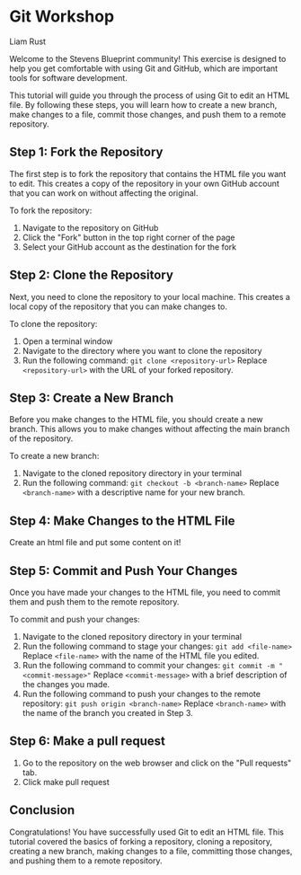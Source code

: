 # Git Workshop

Liam Rust

Welcome to the Stevens Blueprint community! This exercise is designed to help you get comfortable with using Git and GitHub, which are important tools for software development.

This tutorial will guide you through the process of using Git to edit an HTML file. By following these steps, you will learn how to create a new branch, make changes to a file, commit those changes, and push them to a remote repository.

## Step 1: Fork the Repository

The first step is to fork the repository that contains the HTML file you want to edit. This creates a copy of the repository in your own GitHub account that you can work on without affecting the original.

To fork the repository:

1. Navigate to the repository on GitHub
2. Click the "Fork" button in the top right corner of the page
3. Select your GitHub account as the destination for the fork

## Step 2: Clone the Repository

Next, you need to clone the repository to your local machine. This creates a local copy of the repository that you can make changes to.

To clone the repository:

1. Open a terminal window
2. Navigate to the directory where you want to clone the repository
3. Run the following command:
```git clone <repository-url>```
Replace `<repository-url>` with the URL of your forked repository.

## Step 3: Create a New Branch

Before you make changes to the HTML file, you should create a new branch. This allows you to make changes without affecting the main branch of the repository.

To create a new branch:

1. Navigate to the cloned repository directory in your terminal
2. Run the following command:
```git checkout -b <branch-name>```
Replace `<branch-name>` with a descriptive name for your new branch.

## Step 4: Make Changes to the HTML File

Create an html file and put some content on it!

## Step 5: Commit and Push Your Changes

Once you have made your changes to the HTML file, you need to commit them and push them to the remote repository.

To commit and push your changes:

1. Navigate to the cloned repository directory in your terminal
2. Run the following command to stage your changes:
```git add <file-name>```
Replace `<file-name>` with the name of the HTML file you edited.
3. Run the following command to commit your changes:
```git commit -m "<commit-message>"```
Replace `<commit-message>` with a brief description of the changes you made.
4. Run the following command to push your changes to the remote repository:
```git push origin <branch-name>```
Replace `<branch-name>` with the name of the branch you created in Step 3.

## Step 6: Make a pull request

1. Go to the repository on the web browser and click on the "Pull requests" tab. 
2. Click make pull request


## Conclusion

Congratulations! You have successfully used Git to edit an HTML file. This tutorial covered the basics of forking a repository, cloning a repository, creating a new branch, making changes to a file, committing those changes, and pushing them to a remote repository.











